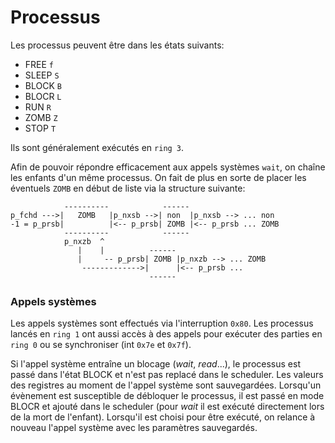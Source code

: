 # Processus

Les processus peuvent être dans les états suivants:

 - FREE  `f`
 - SLEEP `S`
 - BLOCK `B`
 - BLOCR `L`
 - RUN   `R`
 - ZOMB  `Z`
 - STOP  `T`

Ils sont généralement exécutés en `ring 3`.

Afin de pouvoir répondre efficacement aux appels systèmes `wait`,
on chaîne les enfants d'un même processus. On fait de plus en sorte de
placer les éventuels `ZOMB` en début de liste via la structure suivante:
```
            ----------            ------              
p_fchd --->|   ZOMB   |p_nxsb -->| non  |p_nxsb --> ... non
-1 = p_prsb|          |<-- p_prsb| ZOMB |<-- p_prsb ... ZOMB
            ----------            ------
            p_nxzb  ^    
               |    |          ------
               |     -- p_prsb| ZOMB |p_nxzb --> ... ZOMB
                ------------->|      |<-- p_prsb ...
                               ------
```

### Appels systèmes

Les appels systèmes sont effectués via l'interruption `0x80`.
Les processus lancés en `ring 1` ont aussi accès à des appels pour exécuter
des parties en `ring 0` ou se synchroniser (int `0x7e` et `0x7f`).

Si l'appel système entraîne un blocage (*wait*, *read*...), le processus est
passé dans l'état BLOCK et n'est pas replacé dans le scheduler.
Les valeurs des registres au moment de l'appel système sont sauvegardées.
Lorsqu'un évènement est susceptible de débloquer le processus, il est passé
en mode BLOCR et ajouté dans le scheduler (pour *wait* il est exécuté
directement lors de la mort de l'enfant).
Lorsqu'il est choisi pour être exécuté, on relance à nouveau l'appel système
avec les paramètres sauvegardés.
